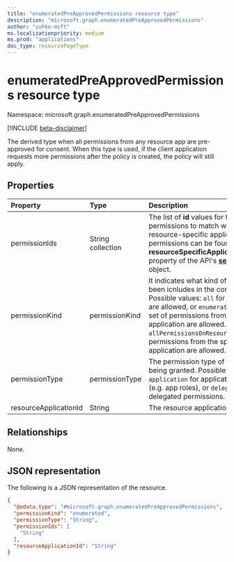 ```yaml
---
title: "enumeratedPreApprovedPermissions resource type"
description: "microsoft.graph.enumeratedPreApprovedPermissions"
author: "yuhko-msft"
ms.localizationpriority: medium
ms.prod: "applications"
doc_type: resourcePageType
---
```


# enumeratedPreApprovedPermissions resource type

Namespace: microsoft.graph.enumeratedPreApprovedPermissions

[!INCLUDE [beta-disclaimer](../../includes/beta-disclaimer.md)]

The derived type when all permissions from any resource app are pre-approved for consent. When this type is used, if the client application requests more permissions after the policy is created, the policy will still apply.

## Properties
|Property|Type|Description|
|:---|:---|:---|
|permissionIds|String collection|The list of **id** values for the specific permissions to match with. The **id** of resource-specific application permissions can be found in the **resourceSpecificApplicationPermissions** property of the API's [**servicePrincipal**](serviceprincipal.md) object.|
|permissionKind|permissionKind| It indicates what kind of permissions has been icnludes in the condition sets. Possible values: `all` for all  permissions are allowed, or `enumerated` for a selected set of permissions from a signle resource application are allowed. The value `allPermissionsOnResourceApp` indicates all permissions from the specific resource application are allowed. Required.|
|permissionType|permissionType|The permission type of the permission being granted. Possible values: `application` for application permissions (e.g. app roles), or `delegated` for delegated permissions.  Required.|
|resourceApplicationId|String|The resource application id. Required.|

## Relationships
None.

## JSON representation
The following is a JSON representation of the resource.
<!-- {
  "blockType": "resource",
  "@odata.type": "microsoft.graph.enumeratedPreApprovedPermissions"
}
-->
``` json
{
  "@odata.type": "#microsoft.graph.enumeratedPreApprovedPermissions",
  "permissionKind": "enumerated",
  "permissionType": "String",
  "permissionIds": [
    "String"
  ],
  "resourceApplicationId": "String"
}
```


